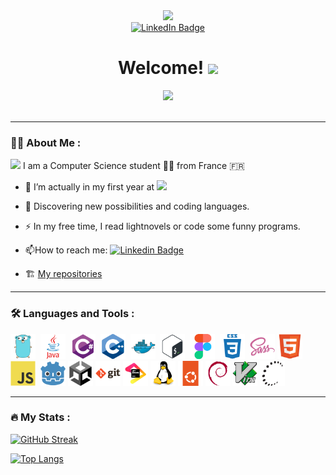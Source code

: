 <div id="header" align="center">
  <img src="https://media.giphy.com/media/M9gbBd9nbDrOTu1Mqx/giphy.gif" width="100"/>
</div>

<div id="badges" align="center">
  <a href="https://www.linkedin.com/in/antoine-de-barbarin-aa765128b/" title="LinkedIn Profile">
  <img src="https://img.shields.io/badge/LinkedIn-blue?style=for-the-badge&logo=linkedin&logoColor=white" alt="LinkedIn Badge"/>
  </a>
</div>

<h1 align="center">
  Welcome!
  <img src="https://media.giphy.com/media/hvRJCLFzcasrR4ia7z/giphy.gif" width="30px"/>
</h1>

<div align="center">
  <img src="https://user-images.githubusercontent.com/74038190/238353480-219bcc70-f5dc-466b-9a60-29653d8e8433.gif" width="400px"/>
  <!--<img src="https://media.giphy.com/media/dWesBcTLavkZuG35MI/giphy.gif" width="600" height="300"/>-->
</div>

<div align="center">
<img src="https://komarev.com/ghpvc/?username=deBarbarinAntoine&style=flat-square&color=blue" alt=""/>
</div>

---

### :man_technologist: About Me :
<img src="https://media.giphy.com/media/WUlplcMpOCEmTGBtBW/giphy.gif" width="30"> I am a Computer Science student 👨‍🏫  from France 🇫🇷

- :telescope: I’m actually in my first year at <img src="https://static.vitrine.ynov.com/cdn-cgi/image/width=164,height=92,fit=cover,format=auto/var/site/storage/images/0/0/5/8/68500-1-fre-FR/54627c38d579-logo_ynov_campus_aix_white.png" width="35"/>

- :seedling: Discovering new possibilities and coding languages.

- :zap: In my free time, I read lightnovels or code some funny programs.

- :mailbox:How to reach me: [![Linkedin Badge](https://img.shields.io/badge/-Antoine-blue?style=flat&logo=Linkedin&logoColor=white)](https://www.linkedin.com/in/antoine-de-barbarin-aa765128b/)

- 🏗️ [My repositories](https://github.com/deBarbarinAntoine?tab=repositories)

---

### :hammer_and_wrench: Languages and Tools :

<div>
  <img src="https://github.com/devicons/devicon/blob/master/icons/go/go-original.svg" title="Golang" alt="Golang" width="40" height="40"/>&nbsp;
  <img src="https://github.com/devicons/devicon/blob/master/icons/java/java-original-wordmark.svg" title="Java" alt="Java" width="40" height="40"/>&nbsp;
  <img src="https://github.com/devicons/devicon/blob/master/icons/csharp/csharp-original.svg" title="CSharp" alt="CSharp" width="40" height="40"/>&nbsp;
  <img src="https://github.com/devicons/devicon/blob/master/icons/cplusplus/cplusplus-original.svg" title="C++" alt="C++" width="40" height="40"/>&nbsp;
  <img src="https://github.com/devicons/devicon/blob/master/icons/docker/docker-original.svg" title="Docker" alt="Docker" width="40" height="40"/>&nbsp;
  <img src="https://github.com/devicons/devicon/blob/master/icons/bash/bash-original.svg" title="Bash" alt="Bash" width="40" height="40"/>&nbsp;
  <img src="https://github.com/devicons/devicon/blob/master/icons/figma/figma-original.svg" title="Figma" alt="Figma" width="40" height="40"/>&nbsp;
  <img src="https://github.com/devicons/devicon/blob/master/icons/css3/css3-plain-wordmark.svg"  title="CSS3" alt="CSS" width="40" height="40"/>&nbsp;
  <img src="https://github.com/devicons/devicon/blob/master/icons/sass/sass-original.svg" title="SASS" **alt="SASS" width="40" height="40"/>
  <img src="https://github.com/devicons/devicon/blob/master/icons/html5/html5-original.svg" title="HTML5" alt="HTML" width="40" height="40"/>&nbsp;
  <img src="https://github.com/devicons/devicon/blob/master/icons/javascript/javascript-original.svg" title="JavaScript" alt="JavaScript" width="40" height="40"/>&nbsp;
  <img src="https://github.com/devicons/devicon/blob/master/icons/godot/godot-original.svg" title="Godot" **alt="Godot" width="40" height="40"/>
  <img src="https://github.com/devicons/devicon/blob/master/icons/unity/unity-original.svg" title="Unity" **alt="Unity" width="40" height="40"/>
  <img src="https://github.com/devicons/devicon/blob/master/icons/git/git-original-wordmark.svg" title="Git" **alt="Git" width="40" height="40"/>
  <img src="https://github.com/devicons/devicon/blob/master/icons/jetbrains/jetbrains-original.svg" title="Jetbrains" **alt="Jetbrains" width="40" height="40"/>
  <img src="https://github.com/devicons/devicon/blob/master/icons/linux/linux-original.svg" title="Linux" **alt="Linux" width="40" height="40"/>
  <img src="https://github.com/devicons/devicon/blob/master/icons/ubuntu/ubuntu-original.svg" title="Ubuntu" **alt="Ubuntu" width="40" height="40"/>
  <img src="https://github.com/devicons/devicon/blob/master/icons/debian/debian-original.svg" title="Debian" **alt="Debian" width="40" height="40"/>
  <img src="https://github.com/devicons/devicon/blob/master/icons/vim/vim-original.svg" title="Vim" **alt="Vim" width="40" height="40"/>
  <img src="https://github.com/devicons/devicon/blob/master/icons/ssh/ssh-original.svg" title="SSH" **alt="SSH" width="40" height="40"/>


---

### :fire: My Stats :

<div style="margin: 0 auto">

[![GitHub Streak](http://github-readme-streak-stats.herokuapp.com?user=deBarbarinAntoine&theme=chartreuse-dark&hide_border=true&date_format=j%20M%5B%20Y%5D&exclude_days=Sun%2CSat&card_width=750)](https://git.io/streak-stats)

<!--![Antoine's GitHub stats](https://github-readme-stats.vercel.app/api?username=deBarbarinAntoine&show_icons=true&theme=dark)-->

[![Top Langs](https://github-readme-stats.vercel.app/api/top-langs/?username=deBarbarinAntoine&layout=compact&card_width=750&hide_border=true&theme=chartreuse-dark)](https://github.com/anuraghazra/github-readme-stats)


</div>
<!--
**deBarbarinAntoine/deBarbarinAntoine** is a ✨ _special_ ✨ repository because its `README.md` (this file) appears on your GitHub profile.

Here are some ideas to get you started:

- 🔭 I’m currently working on ...
- 🌱 I’m currently learning ...
- 👯 I’m looking to collaborate on ...
- 🤔 I’m looking for help with ...
- 💬 Ask me about ...
- 📫 How to reach me: ...
- 😄 Pronouns: ...
- ⚡ Fun fact: ...
-->
